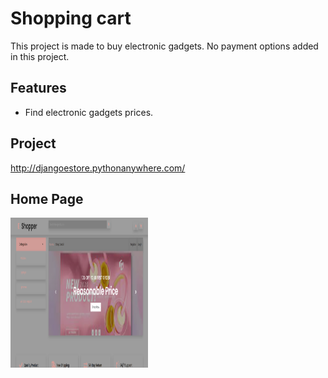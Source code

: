
# Shopping cart

This project is made to buy electronic gadgets. No payment options added in this project.




## Features

- Find electronic gadgets prices.


## Project

http://djangoestore.pythonanywhere.com/



## Home Page 


<p>
    <img src="https://github.com/muhammediyas786/Shopping-cart/blob/master/static/img/Screenshot_20221226_101748.png" width="220" height="240" />
</p>


